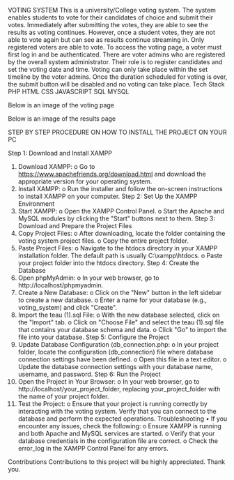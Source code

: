 VOTING SYSTEM
This is a university/College voting system. The system enables students to vote for their candidates of choice and submit their votes. Immediately after submitting the votes, they are able to see the results as voting continues. However, once a student votes, they are not able to vote again but can see as results continue streaming in. Only registered voters are able to vote. To access the voting page, a voter must first log in and be authenticated.
There are voter admins who are registered by the overall system administrator. Their role is to register candidates and set the voting date and time. Voting can only take place within the set timeline by the voter admins. Once the duration scheduled for voting is over, the submit button will be disabled and no voting can take place.
Tech Stack
PHP
HTML
CSS
JAVASCRIPT
SQL
MYSQL

Below is an image of the voting page

Below is an image of the results page

STEP BY STEP PROCEDURE ON HOW TO INSTALL THE PROJECT ON YOUR PC

Step 1: Download and Install XAMPP

1. Download XAMPP:
   o Go to https://www.apachefriends.org/download.html and download the appropriate version for your operating system.
2. Install XAMPP:
   o Run the installer and follow the on-screen instructions to install XAMPP on your computer.
   Step 2: Set Up the XAMPP Environment
3. Start XAMPP:
   o Open the XAMPP Control Panel.
   o Start the Apache and MySQL modules by clicking the "Start" buttons next to them.
   Step 3: Download and Prepare the Project Files
4. Copy Project Files:
   o After downloading, locate the folder containing the voting system project files.
   o Copy the entire project folder.
5. Paste Project Files:
   o Navigate to the htdocs directory in your XAMPP installation folder. The default path is usually C:\xampp\htdocs.
   o Paste your project folder into the htdocs directory.
   Step 4: Create the Database
6. Open phpMyAdmin:
   o In your web browser, go to http://localhost/phpmyadmin.
7. Create a New Database:
   o Click on the "New" button in the left sidebar to create a new database.
   o Enter a name for your database (e.g., voting_system) and click "Create".
8. Import the teau (1).sql File:
   o With the new database selected, click on the "Import" tab.
   o Click on "Choose File" and select the teau (1).sql file that contains your database schema and data.
   o Click "Go" to import the file into your database.
   Step 5: Configure the Project
9. Update Database Configuration (db_connection.php:
   o In your project folder, locate the configuration (db_connection) file where database connection settings have been defined.
   o Open this file in a text editor.
   o Update the database connection settings with your database name, username, and password.
   Step 6: Run the Project
10. Open the Project in Your Browser:
    o In your web browser, go to http://localhost/your_project_folder, replacing your_project_folder with the name of your project folder.
11. Test the Project:
    o Ensure that your project is running correctly by interacting with the voting system. Verify that you can connect to the database and perform the expected operations.
    Troubleshooting
    • If you encounter any issues, check the following:
    o Ensure XAMPP is running and both Apache and MySQL services are started.
    o Verify that your database credentials in the configuration file are correct.
    o Check the error_log in the XAMPP Control Panel for any errors.

Contributions
Contributions to this project will be highly appreciated. Thank you.
